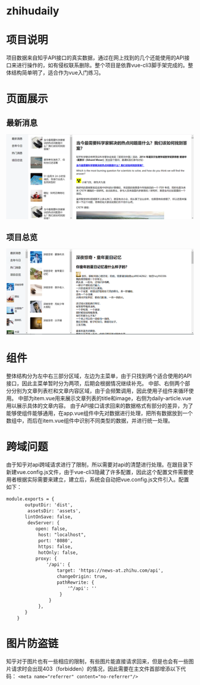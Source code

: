 # zhihudaily

项目说明
===

项目数据来自知乎API接口的真实数据，通过在网上找到的几个还能使用的API接口来进行操作的，如有侵权联系删除。整个项目是依靠vue-cli3脚手架完成的。整体结构简单明了，适合作为vue入门练习。


页面展示
===
## 最新消息

![image](https://github.com/liuzb13/zhihudaily/blob/master/lastednews.PNG)
## 项目总览

![image](https://github.com/liuzb13/zhihudaily/blob/master/totalitem.PNG)


组件
===

整体结构分为左中右三部分区域，左边为主菜单，由于只找到两个适合使用的API接口，因此主菜单暂时分为两项，后期会根据情况继续补充。
中部、右侧两个部分分别为文章列表栏和文章内容区域，由于会频繁调用，因此使用子组件来循环使用。
中部为item.vue用来展示文章列表的title和image，右侧为daily-article.vue用以展示具体的文章内容。
由于API接口请求回来的数据格式有部分的差异，为了能够使组件能够通用，在app.vue组件中先对数据进行处理，把所有数据放到一个数组中，而后在item.vue组件中识别不同类型的数据，并进行统一处理。


跨域问题
===

由于知乎对api跨域请求进行了限制，所以需要对api的清楚进行处理。在跟目录下新建vue.config.js文件，由于vue-cli3隐藏了许多配置，因此这个配置文件需要使用者根据实际需要来建立，建立后，系统会自动把vue.config.js文件引入。配置如下：
```
module.exports = {
       outputDir: 'dist',   
        assetsDir: 'assets', 
       lintOnSave: false, 
        devServer: {
           open: false, 
            host: "localhost", 
            port: '8080',
            https: false,
            hotOnly: false, 
           proxy: {
               '/api': {
                   target: 'https://news-at.zhihu.com/api', 
                   changeOrigin: true,
                   pathRewrite: {
                       '^/api': ''
                    }
                }
            },
       }
    }
 ```

图片防盗链
===

知乎对于图片也有一些相应的限制，有些图片能直接请求回来，但是也会有一些图片请求时会出现403（forbidden）的情况，因此需要在主文件首部增添以下代码：
```<meta name="referrer" content="no-referrer"/>```

